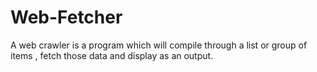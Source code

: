 # Web-Fetcher
A web crawler is a program which will compile through a list or group of items , fetch those data and display as an output.
